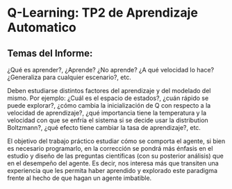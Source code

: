 # Q-Learning: TP2 de Aprendizaje Automatico

## Temas del Informe:

¿Qué es aprender?, ¿Aprende? ¿No aprende? ¿A qué velocidad lo hace? ¿Generaliza para cualquier escenario?, etc.


Deben estudiarse distintos factores del aprendizaje y del modelado del mismo. Por ejemplo: ¿Cuál es el espacio de estados?, ¿cuán rápido se puede explorar?, ¿cómo cambia la inicialización de Q con respecto a la velocidad de aprendizaje?, ¿qué importancia tiene la temperatura y la velocidad con que se enfría el sistema si se decide usar la distribution Boltzmann?, ¿qué efecto tiene cambiar la tasa de aprendizaje?, etc.


El objetivo del trabajo práctico estudiar cómo se comporta el agente, si bien es necesario programarlo, en la corrección se pondrá más énfasis en el estudio y diseño de las preguntas científicas (con su posterior análisis) que en el desempeño del agente. Es decir, nos interesa más que transiten una experiencia que les permita haber aprendido y explorado este paradigma frente al hecho de que hagan un agente imbatible.
